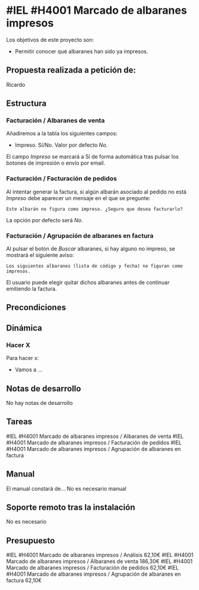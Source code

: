 # #IEL #H4001 Marcado de albaranes impresos

Los objetivos de este proyecto son:
+ Permitir conocer qué albaranes han sido ya impresos.

## Propuesta realizada a petición de:
Ricardo

## Estructura

### Facturación / Albaranes de venta
Añadiremos a la tabla los siguientes campos:
+ Impreso. Sí/No. Valor por defecto *No*.

El campo *Impreso* se marcará a Sí de forma automática tras pulsar los botones de impresión o envío por email.

### Facturación / Facturación de pedidos
Al intentar generar la factura, si algún albarán asociado al pedido no está *Impreso* debe aparecer un mensaje en el que se pregunte:

`Este albarán no figura como impreso. ¿Seguro que desea facturarlo?`

La opción por defecto será *No*.

### Facturación / Agrupación de albaranes en factura
Al pulsar el botón de *Buscar* albaranes, si hay alguno no impreso, se mostrará el siguiente aviso:

`Los siguientes albaranes (lista de código y fecha) no figuran como impresos.`

El usuario puede elegir quitar dichos albaranes antes de continuar emitiendo la factura.

## Precondiciones

## Dinámica

### Hacer X

Para hacer x:
+ Vamos a ...

## Notas de desarrollo
No hay notas de desarrollo

## Tareas
#IEL #H4001 Marcado de albaranes impresos / Albaranes de venta
#IEL #H4001 Marcado de albaranes impresos / Facturación de pedidos
#IEL #H4001 Marcado de albaranes impresos / Agrupación de albaranes en factura

## Manual
El manual constará de...
No es necesario manual

## Soporte remoto tras la instalación
No es necesario

## Presupuesto
#IEL #H4001 Marcado de albaranes impresos /  Análisis 62,10€
#IEL #H4001 Marcado de albaranes impresos / Albaranes de venta 186,30€
#IEL #H4001 Marcado de albaranes impresos / Facturación de pedidos 62,10€
#IEL #H4001 Marcado de albaranes impresos / Agrupación de albaranes en factura 62,10€